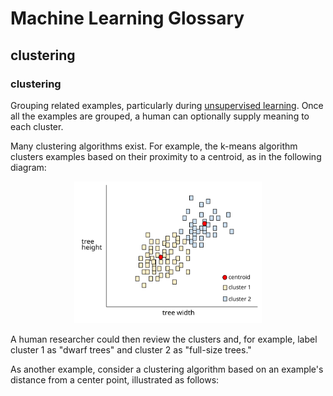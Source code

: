 ﻿# Machine Learning Glossary
## clustering
### clustering
Grouping related examples, particularly during [unsupervised learning](./README.md#unsupervised-learning). Once all the examples are grouped, a human can optionally supply meaning to each cluster.

Many clustering algorithms exist. For example, the k-means algorithm clusters examples based on their proximity to a centroid, as in the following diagram:
<p align="center">
  <img src="kmeans_example_1.svg" width="300px">
</p>

A human researcher could then review the clusters and, for example, label cluster 1 as "dwarf trees" and cluster 2 as "full-size trees."

As another example, consider a clustering algorithm based on an example's distance from a center point, illustrated as follows:

